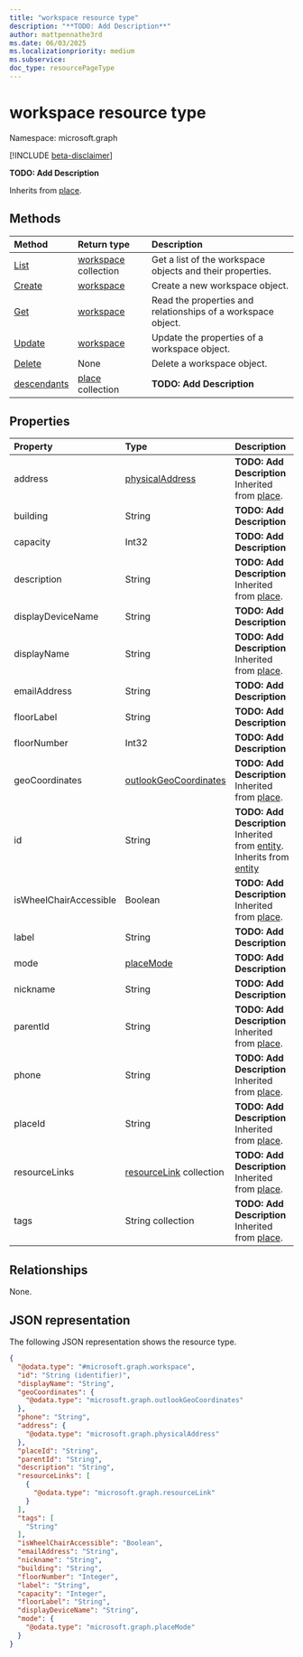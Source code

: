 ```yaml
---
title: "workspace resource type"
description: "**TODO: Add Description**"
author: mattpennathe3rd
ms.date: 06/03/2025
ms.localizationpriority: medium
ms.subservice:
doc_type: resourcePageType
---
```


# workspace resource type

Namespace: microsoft.graph

[!INCLUDE [beta-disclaimer](../../includes/beta-disclaimer.md)]

**TODO: Add Description**


Inherits from [place](../resources/place.md).


## Methods
|Method|Return type|Description|
|:---|:---|:---|
|[List](../api/roomlist-list-workspaces.md)|[workspace](../resources/workspace.md) collection|Get a list of the workspace objects and their properties.|
|[Create](../api/roomlist-post-workspaces.md)|[workspace](../resources/workspace.md)|Create a new workspace object.|
|[Get](../api/workspace-get.md)|[workspace](../resources/workspace.md)|Read the properties and relationships of a workspace object.|
|[Update](../api/workspace-update.md)|[workspace](../resources/workspace.md)|Update the properties of a workspace object.|
|[Delete](../api/roomlist-delete-workspaces.md)|None|Delete a workspace object.|
|[descendants](../api/workspace-descendants.md)|[place](../resources/place.md) collection|**TODO: Add Description**|

## Properties
|Property|Type|Description|
|:---|:---|:---|
|address|[physicalAddress](../resources/physicaladdress.md)|**TODO: Add Description** Inherited from [place](../resources/place.md).|
|building|String|**TODO: Add Description**|
|capacity|Int32|**TODO: Add Description**|
|description|String|**TODO: Add Description** Inherited from [place](../resources/place.md).|
|displayDeviceName|String|**TODO: Add Description**|
|displayName|String|**TODO: Add Description** Inherited from [place](../resources/place.md).|
|emailAddress|String|**TODO: Add Description**|
|floorLabel|String|**TODO: Add Description**|
|floorNumber|Int32|**TODO: Add Description**|
|geoCoordinates|[outlookGeoCoordinates](../resources/outlookgeocoordinates.md)|**TODO: Add Description** Inherited from [place](../resources/place.md).|
|id|String|**TODO: Add Description** Inherited from [entity](../resources/entity.md). Inherits from [entity](../resources/entity.md)|
|isWheelChairAccessible|Boolean|**TODO: Add Description** Inherited from [place](../resources/place.md).|
|label|String|**TODO: Add Description**|
|mode|[placeMode](../resources/placemode.md)|**TODO: Add Description**|
|nickname|String|**TODO: Add Description**|
|parentId|String|**TODO: Add Description** Inherited from [place](../resources/place.md).|
|phone|String|**TODO: Add Description** Inherited from [place](../resources/place.md).|
|placeId|String|**TODO: Add Description** Inherited from [place](../resources/place.md).|
|resourceLinks|[resourceLink](../resources/resourcelink.md) collection|**TODO: Add Description** Inherited from [place](../resources/place.md).|
|tags|String collection|**TODO: Add Description** Inherited from [place](../resources/place.md).|

## Relationships
None.

## JSON representation
The following JSON representation shows the resource type.
<!-- {
  "blockType": "resource",
  "keyProperty": "id",
  "@odata.type": "microsoft.graph.workspace",
  "baseType": "microsoft.graph.place",
  "openType": false
}
-->
``` json
{
  "@odata.type": "#microsoft.graph.workspace",
  "id": "String (identifier)",
  "displayName": "String",
  "geoCoordinates": {
    "@odata.type": "microsoft.graph.outlookGeoCoordinates"
  },
  "phone": "String",
  "address": {
    "@odata.type": "microsoft.graph.physicalAddress"
  },
  "placeId": "String",
  "parentId": "String",
  "description": "String",
  "resourceLinks": [
    {
      "@odata.type": "microsoft.graph.resourceLink"
    }
  ],
  "tags": [
    "String"
  ],
  "isWheelChairAccessible": "Boolean",
  "emailAddress": "String",
  "nickname": "String",
  "building": "String",
  "floorNumber": "Integer",
  "label": "String",
  "capacity": "Integer",
  "floorLabel": "String",
  "displayDeviceName": "String",
  "mode": {
    "@odata.type": "microsoft.graph.placeMode"
  }
}
```

